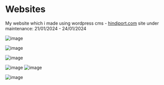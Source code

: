 # Websites
My website which i made using wordpress cms - [hindiport.com](https://hindiport.com/)
site under maintenance: 21/01/2024 - 24/01/2024

![image](https://github.com/DemosByYash/Websites/assets/154538266/154c8292-1a4c-4f10-8774-0a4c2f19af76)

![image](https://github.com/DemosByYash/Websites/assets/154538266/79a22c73-73a2-4bdb-af05-145ef3801abb)

![image](https://github.com/DemosByYash/Websites/assets/154538266/5dd7f92d-eb92-49d6-bef6-bf38cac07c38)

![image](https://github.com/DemosByYash/Websites/assets/154538266/288d2059-f3d4-46ec-aa89-9b5ecdc72d7c)
![image](https://github.com/DemosByYash/Websites/assets/154538266/79ae256e-63a5-46e0-b92f-b0ace920cdd9)

![image](https://github.com/DemosByYash/Websites/assets/154538266/cc95302a-df84-48ba-b33c-abe1512b9cdf)
